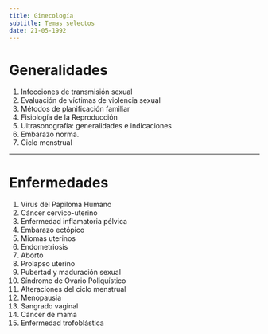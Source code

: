 ```yaml
---
title: Ginecología
subtitle: Temas selectos
date: 21-05-1992
---
```


# Generalidades

1. Infecciones de transmisión sexual
2. Evaluación de víctimas de violencia sexual
3. Métodos de planificación familiar
4. Fisiología de la Reproducción
5. Ultrasonografía: generalidades e indicaciones
6. Embarazo norma.
7. Ciclo menstrual

--------

# Enfermedades

1. Virus del Papiloma Humano
2. Cáncer cervico-uterino
3. Enfermedad inflamatoria pélvica
4. Embarazo ectópico
5. Miomas uterinos
6. Endometriosis
7. Aborto
8. Prolapso uterino
9. Pubertad y maduración sexual
10. Síndrome de Ovario Poliquístico
11. Alteraciones del ciclo menstrual
12. Menopausia
13. Sangrado vaginal
14. Cáncer de mama
15. Enfermedad trofoblástica
